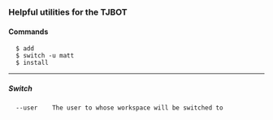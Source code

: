 ### Helpful utilities for the TJBOT

#### Commands
```
  $ add
  $ switch -u matt
  $ install
```
---
##### Switch
```
  --user    The user to whose workspace will be switched to
```
